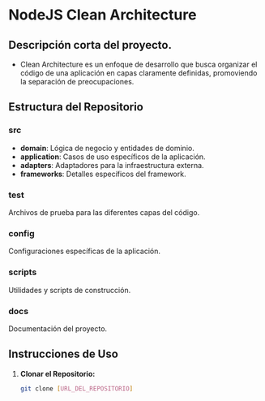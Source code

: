 # NodeJS Clean Architecture

## Descripción corta del proyecto.

-   Clean Architecture es un enfoque de desarrollo que busca organizar el código de una aplicación en capas claramente definidas, promoviendo la separación de preocupaciones.

## Estructura del Repositorio

### src

-   **domain**: Lógica de negocio y entidades de dominio.
-   **application**: Casos de uso específicos de la aplicación.
-   **adapters**: Adaptadores para la infraestructura externa.
-   **frameworks**: Detalles específicos del framework.

### test

Archivos de prueba para las diferentes capas del código.

### config

Configuraciones específicas de la aplicación.

### scripts

Utilidades y scripts de construcción.

### docs

Documentación del proyecto.

## Instrucciones de Uso

1. **Clonar el Repositorio:**
    ```bash
    git clone [URL_DEL_REPOSITORIO]
    ```
